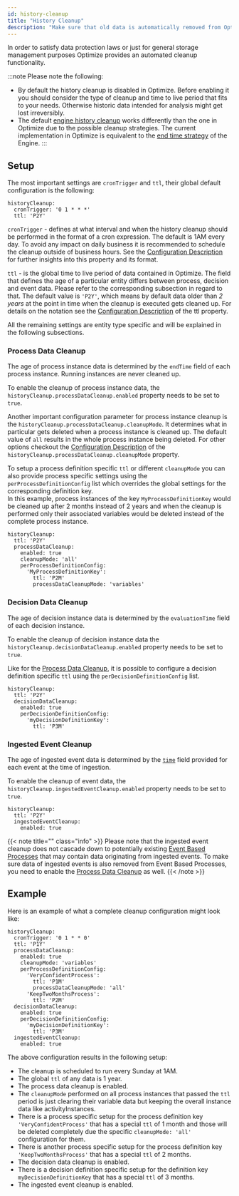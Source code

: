 ```yaml
---
id: history-cleanup
title: "History Cleanup"
description: "Make sure that old data is automatically removed from Optimize."
---
```


In order to satisfy data protection laws or just for general storage management purposes Optimize provides an automated cleanup functionality.

:::note
Please note the following:

- By default the history cleanup is disabled in Optimize. Before enabling it you should consider the type of cleanup and time to live period that fits to your needs. Otherwise historic data intended for analysis might get lost irreversibly.
- The default [engine history cleanup](https://docs.camunda.org/manual/latest/user-guide/process-engine/history/#history-cleanup) works differently than the one in Optimize due to the possible cleanup strategies. The current implementation in Optimize is equivalent to the [end time strategy](https://docs.camunda.org/manual/latest/user-guide/process-engine/history/#end-time-based-strategy) of the Engine.
:::

## Setup

The most important settings are `cronTrigger` and `ttl`, their global default configuration is the following:

```
historyCleanup:
  cronTrigger: '0 1 * * *'
  ttl: 'P2Y'
```

`cronTrigger` - defines at what interval and when the history cleanup should be performed in the format of a cron expression.  The default is 1AM every day. To avoid any impact on daily business it is recommended to schedule the cleanup outside of business hours.
See the [Configuration Description](../configuration/#history-cleanup-settings) for further insights into this property and its format.

`ttl` - is the global time to live period of data contained in Optimize. The field that defines the age of a particular entity differs between process, decision and event data. Please refer to the corresponding subsection in regard to that.
The default value is `'P2Y'`, which means by default data older than _2 years_ at the point in time when the cleanup is executed gets cleaned up.
For details on the notation see the [Configuration Description](../configuration/#history-cleanup-settings) of the ttl property.

All the remaining settings are entity type specific and will be explained in the following subsections.


### Process Data Cleanup

The age of process instance data is determined by the `endTime` field of each process instance. Running instances are never cleaned up.

To enable the cleanup of process instance data, the `historyCleanup.processDataCleanup.enabled` property needs to be set to `true`.

Another important configuration parameter for process instance cleanup is the `historyCleanup.processDataCleanup.cleanupMode`. It determines what in particular gets deleted when a process instance is cleaned up. The default value of `all` results in the whole process instance being deleted.
For other options checkout the [Configuration Description](../configuration/#history-cleanup-settings) of the `historyCleanup.processDataCleanup.cleanupMode` property.

To setup a process definition specific `ttl` or different `cleanupMode` you can also provide process specific settings using the `perProcessDefinitionConfig` list which overrides the global settings for the corresponding definition key.<br/>
In this example, process instances of the key `MyProcessDefinitionKey` would be cleaned up after 2 months instead of 2 years and when the cleanup is performed only their associated variables would be deleted instead of the complete process instance.

```
historyCleanup:
  ttl: 'P2Y'
  processDataCleanup:
    enabled: true
    cleanupMode: 'all'
    perProcessDefinitionConfig:
      'MyProcessDefinitionKey':
        ttl: 'P2M'
        processDataCleanupMode: 'variables'
```

### Decision Data Cleanup

The age of decision instance data is determined by the `evaluationTime` field of each decision instance.

To enable the cleanup of decision instance data the `historyCleanup.decisionDataCleanup.enabled` property needs to be set to `true`.

Like for the [Process Data Cleanup](#process-data-cleanup), it is possible to configure a decision definition specific `ttl` using the `perDecisionDefinitionConfig` list.

```
historyCleanup:
  ttl: 'P2Y'
  decisionDataCleanup:
    enabled: true
    perDecisionDefinitionConfig:
      'myDecisionDefinitionKey':
        ttl: 'P3M'
```

### Ingested Event Cleanup

The age of ingested event data is determined by the [`time`](../../rest-api/event-ingestion/#request-body) field provided for each event at the time of ingestion.

To enable the cleanup of event data, the `historyCleanup.ingestedEventCleanup.enabled` property needs to be set to `true`.

```
historyCleanup:
  ttl: 'P2Y'
  ingestedEventCleanup:
    enabled: true
```

{{< note title="" class="info" >}}
Please note that the ingested event cleanup does not cascade down to potentially existing [Event Based Processes](./../../../components/optimize/userguide/additional-features/event-based-processes.md) that may contain data originating from ingested events. To make sure data of ingested events is also removed from Event Based Processes, you need to enable the [Process Data Cleanup](#process-data-cleanup) as well.
{{< /note >}}

## Example

Here is an example of what  a complete cleanup configuration might look like:

```
historyCleanup:
  cronTrigger: '0 1 * * 0'
  ttl: 'P1Y'
  processDataCleanup:
    enabled: true
    cleanupMode: 'variables'
    perProcessDefinitionConfig:
      'VeryConfidentProcess':
        ttl: 'P1M'
        processDataCleanupMode: 'all'
      'KeepTwoMonthsProcess':
        ttl: 'P2M'
  decisionDataCleanup:
    enabled: true
    perDecisionDefinitionConfig:
      'myDecisionDefinitionKey':
        ttl: 'P3M'
  ingestedEventCleanup:
    enabled: true
```

The above configuration results in the following setup:

- The cleanup is scheduled to run every Sunday at 1AM.
- The global `ttl` of any data is 1 year.
- The process data cleanup is enabled.
- The `cleanupMode` performed on all process instances that passed the `ttl` period is just clearing their variable data but keeping the overall instance data like activityInstances.
- There is a process specific setup for the process definition key `'VeryConfidentProcess'` that has a special `ttl` of 1 month and those will be deleted completely due the specific `cleanupMode: 'all'` configuration for them.
- There is another process specific setup for the process definition key `'KeepTwoMonthsProcess'` that has a special `ttl` of 2 months.
- The decision data cleanup is enabled.
- There is a decision definition specific setup for the definition key `myDecisionDefinitionKey` that has a special `ttl` of 3 months.
- The ingested event cleanup is enabled.